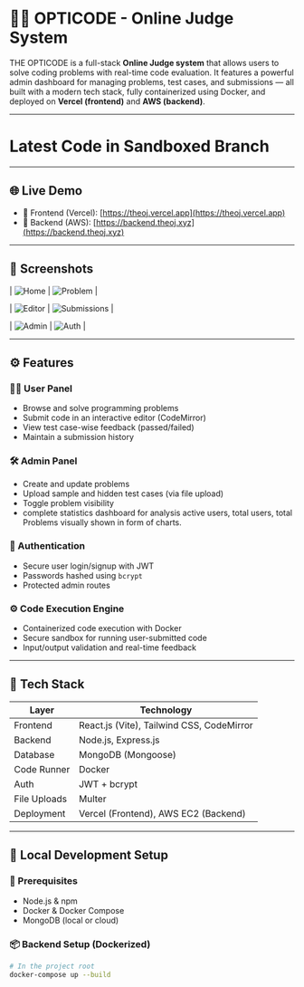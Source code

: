 # 🧑‍⚖️ OPTICODE - Online Judge System

THE OPTICODE is a full-stack **Online Judge system** that allows users to solve coding problems with real-time code evaluation. It features a powerful admin dashboard for managing problems, test cases, and submissions — all built with a modern tech stack, fully containerized using Docker, and deployed on **Vercel (frontend)** and **AWS (backend)**.

---
# Latest Code in Sandboxed Branch
---

## 🌐 Live Demo

- 🔗 Frontend (Vercel): [https://theoj.vercel.app](https://theoj.vercel.app)
- 🔗 Backend (AWS): [https://backend.theoj.xyz](https://backend.theoj.xyz)

---

## 📸 Screenshots

| ![Home](https://github.com/user-attachments/assets/44fbded0-51da-44d7-a841-a3ca243f5cbb) | ![Problem](https://github.com/user-attachments/assets/e5b70dd5-0f4b-48d3-8972-06e73b5ef116) |


| ![Editor](https://github.com/user-attachments/assets/82927446-9fe2-4fbc-92df-162926e240c3) | ![Submissions](https://github.com/user-attachments/assets/f96ba6ea-9802-4724-ad6b-90d4faf003a8) |

| ![Admin](https://github.com/user-attachments/assets/208441bb-1bbe-4c75-af16-0f2feba1f54d) | ![Auth](https://github.com/user-attachments/assets/bab9ce09-3eb8-4289-9003-1e4d808b845b) |

---

## ⚙️ Features

### 👨‍🎓 User Panel
- Browse and solve programming problems
- Submit code in an interactive editor (CodeMirror)
- View test case-wise feedback (passed/failed)
- Maintain a submission history

### 🛠️ Admin Panel
- Create and update problems
- Upload sample and hidden test cases (via file upload)
- Toggle problem visibility
- complete statistics dashboard for analysis active users, total users, total Problems visually shown in form of charts.

### 🔐 Authentication
- Secure user login/signup with JWT
- Passwords hashed using `bcrypt`
- Protected admin routes

### ⚙️ Code Execution Engine
- Containerized code execution with Docker
- Secure sandbox for running user-submitted code
- Input/output validation and real-time feedback

---

## 🧰 Tech Stack

| Layer        | Technology                                      |
|--------------|-------------------------------------------------|
| Frontend     | React.js (Vite), Tailwind CSS, CodeMirror       |
| Backend      | Node.js, Express.js                             |
| Database     | MongoDB (Mongoose)                              |
| Code Runner  | Docker                                          |
| Auth         | JWT + bcrypt                                    |
| File Uploads | Multer                                          |
| Deployment   | Vercel (Frontend), AWS EC2 (Backend)            |

---

## 🚀 Local Development Setup

### 🔧 Prerequisites

- Node.js & npm
- Docker & Docker Compose
- MongoDB (local or cloud)

### 📦 Backend Setup (Dockerized)

```bash
# In the project root
docker-compose up --build
